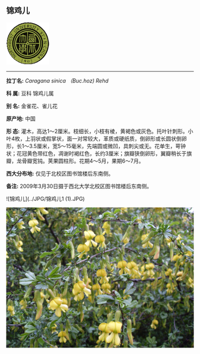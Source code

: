 ## 锦鸡儿

![西北大学校园网络植物志](../JPG/nwu.gif)

---

**拉丁名:**  _Caragana sinica （Buc.hoz) Rehd_

**科 属:** 豆科 锦鸡儿属

**别 名:** 金雀花、雀儿花

**原产地:** 中国

**形  态:** 灌木，高达1～2厘米。枝细长，小枝有棱，黄褐色或灰色。托叶针刺形。小叶4枚，上羽状或假掌状，面一对常较大，革质或硬纸质，倒卵形或长圆状倒卵形，长1～3.5厘米，宽5～15毫米，先端圆或微凹，具刺尖或无。花单生，萼钟状；花冠黄色带红色，凋谢时褐红色，长约3厘米；旗瓣狭倒卵形，翼瓣稍长于旗瓣，龙骨瓣宽钝。荚果圆柱形。花期4～5月，果期6～7月。

**西大分布地:** 仅见于北校区图书馆楼后东南侧。

**备注:** 2009年3月30日摄于西北大学北校区图书馆楼后东南侧。　

![锦鸡儿](../JPG/锦鸡儿1 (1).JPG) 

![锦鸡儿](../JPG/锦鸡儿1.JPG) 

